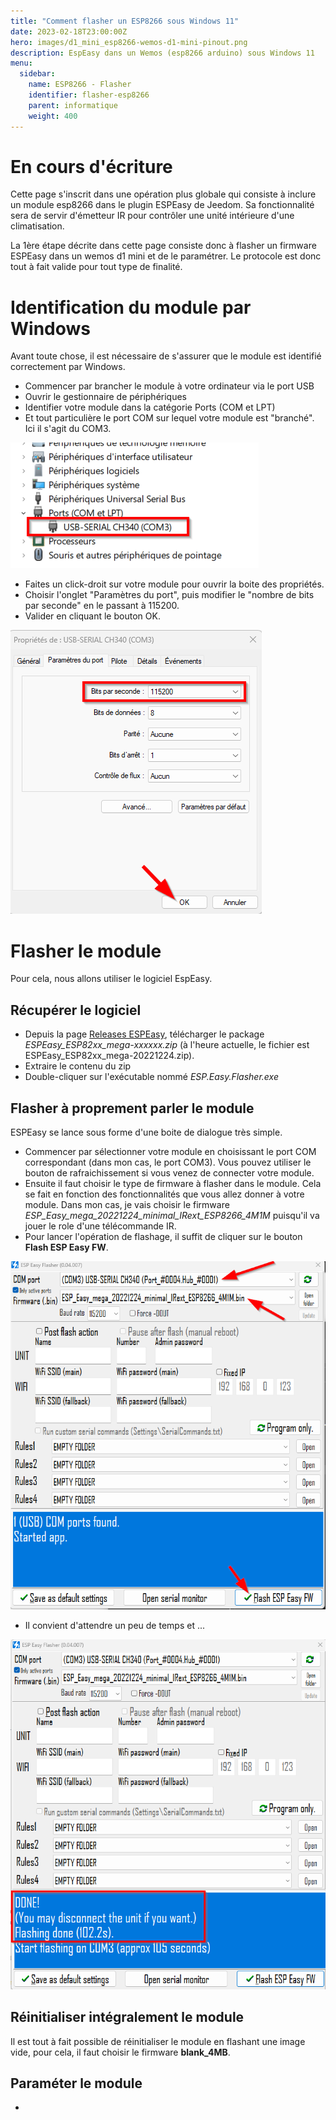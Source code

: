 ```yaml
---
title: "Comment flasher un ESP8266 sous Windows 11"
date: 2023-02-18T23:00:00Z
hero: images/d1_mini_esp8266-wemos-d1-mini-pinout.png
description: EspEasy dans un Wemos (esp8266 arduino) sous Windows 11
menu:
  sidebar:
    name: ESP8266 - Flasher
    identifier: flasher-esp8266
    parent: informatique
    weight: 400
---
```



# En cours d'écriture

Cette page s'inscrit dans une opération plus globale qui consiste à inclure un module esp8266 dans le plugin ESPEasy de Jeedom. Sa fonctionnalité sera de servir d'émetteur IR pour contrôler une unité intérieure d'une climatisation.

La 1ère étape décrite dans cette page consiste donc à flasher un firmware ESPEasy dans un wemos d1 mini et de le paramétrer. Le protocole est donc tout à fait valide pour tout type de finalité.

# Identification du module par Windows

Avant toute chose, il est nécessaire de s'assurer que le module est identifié correctement par Windows.

* Commencer par brancher le module à votre ordinateur via le port USB
* Ouvrir le gestionnaire de périphériques
* Identifier votre module dans la catégorie Ports (COM et LPT)
* Et tout particulière le port COM sur lequel votre module est "branché". Ici il s'agit du COM3.

![1](images/esp8266_1.png)

* Faites un click-droit sur votre module pour ouvrir la boite des propriétés.
* Choisir l'onglet "Paramètres du port", puis modifier le "nombre de bits par seconde" en le passant à 115200.
* Valider en cliquant le bouton OK.

![1](images/esp8266_3.png)


# Flasher le module

Pour cela, nous allons utiliser le logiciel EspEasy.


## Récupérer le logiciel

* Depuis la page [Releases ESPEasy](https://github.com/letscontrolit/ESPEasy/releases), télécharger le package _ESPEasy_ESP82xx_mega-xxxxxx.zip_ (à l'heure actuelle, le fichier est ESPEasy_ESP82xx_mega-20221224.zip).
* Extraire le contenu du zip
* Double-cliquer sur l'exécutable nommé *ESP.Easy.Flasher.exe*


## Flasher à proprement parler le module

ESPEasy se lance sous forme d'une boite de dialogue très simple.

* Commencer par sélectionner votre module en choisissant le port COM correspondant (dans mon cas, le port COM3). Vous pouvez utiliser le bouton de rafraichissement si vous venez de connecter votre module.
* Ensuite il faut choisir le type de firmware à flasher dans le module. Cela se fait en fonction des fonctionnalités que vous allez donner à votre module.
Dans mon cas, je vais choisir le firmware *ESP_Easy_mega_20221224_minimal_IRext_ESP8266_4M1M* puisqu'il va jouer le role d'une télécommande IR.
* Pour lancer l'opération de flashage, il suffit de cliquer sur le bouton **Flash ESP Easy FW**.

![1](images/esp8266_4.png)

* Il convient d'attendre un peu de temps et ...

![1](images/esp8266_2.png)


## Réinitialiser intégralement le module

Il est tout à fait possible de réinitialiser le module en flashant une image vide, pour cela, il faut choisir le firmware **blank_4MB**.

## Paraméter le module

*
